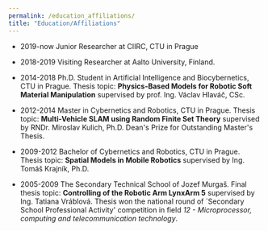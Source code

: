 ```yaml
---
permalink: /education_affiliations/
title: "Education/Affiliations"
---
```


* 2019-now Junior Researcher at CIIRC, CTU in Prague
    
* 2018-2019 Visiting Researcher at Aalto University, Finland.

* 2014-2018 Ph.D. Student in Artificial Intelligence and Biocybernetics, CTU in Prague. 
    Thesis topic: **Physics-Based Models for Robotic Soft Material Manipulation** supervised by prof. Ing. Václav Hlaváč, CSc.

* 2012-2014 Master in Cybernetics and Robotics, CTU in Prague. 
    Thesis topic: **Multi-Vehicle SLAM using Random Finite Set Theory** supervised by RNDr. Miroslav Kulich, Ph.D.
    Dean's Prize for Outstanding Master's Thesis.

* 2009-2012 Bachelor of Cybernetics and Robotics, CTU in Prague. 
    Thesis topic: **Spatial Models in Mobile Robotics** supervised by Ing. Tomáš Krajník, Ph.D.

* 2005-2009 The Secondary Technical School of Jozef Murgaš.
    Final thesis topic: **Controlling of the Robotic Arm LynxArm 5** supervised by Ing. Tatiana Vráblová.
    Thesis won the national round of `Secondary School Professional Activity' competition in field *12 - Microprocessor, computing and telecommunication technology*.
